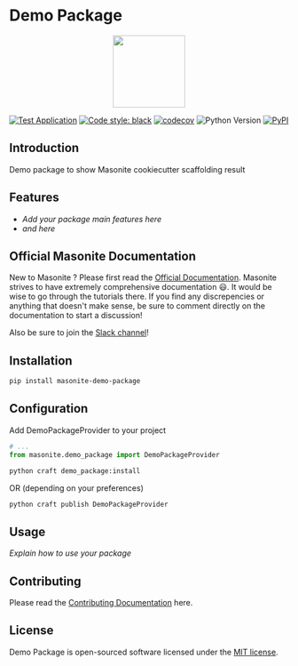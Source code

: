 # Demo Package

<p align="center">
<img src="https://i.imgur.com/rEXcoMn.png" width="130px">
</p>

<p align="center">

[![Test Application](https://github.com/girardinsamuel/masonite-demo-package/workflows/Test%20Application/badge.svg?branch=master)](https://github.com/girardinsamuel/masonite-demo-package/actions)
[![Code style: black](https://img.shields.io/badge/code%20style-black-000000.svg)](https://github.com/psf/black)
[![codecov](https://codecov.io/gh/girardinsamuel/masonite-demo-package/branch/master/graph/badge.svg)](https://codecov.io/gh/girardinsamuel/masonite-demo-package/)
<img src="https://img.shields.io/badge/python-3.6+-blue.svg" alt="Python Version">
<a href="https://pypi.org/project/masonite-demo-package/"><img alt="PyPI" src="https://img.shields.io/pypi/v/masonite-demo-package"></a>

</p>

## Introduction

Demo package to show Masonite cookiecutter scaffolding result

## Features

- _Add your package main features here_
- _and here_

## Official Masonite Documentation

New to Masonite ? Please first read the [Official Documentation](https://docs.masoniteproject.com/).
Masonite strives to have extremely comprehensive documentation 😃. It would be wise to go through the tutorials there.
If you find any discrepencies or anything that doesn't make sense, be sure to comment directly on the documentation to start a discussion!

Also be sure to join the [Slack channel](http://slack.masoniteproject.com/)!

## Installation

```bash
pip install masonite-demo-package
```

## Configuration

Add DemoPackageProvider to your project

```python
# ...
from masonite.demo_package import DemoPackageProvider
```

```bash
python craft demo_package:install
```

OR (depending on your preferences)

```bash
python craft publish DemoPackageProvider
```

## Usage

_Explain how to use your package_

## Contributing

Please read the [Contributing Documentation](CONTRIBUTING.md) here.

## License

Demo Package is open-sourced software licensed under the [MIT license](LICENSE).
